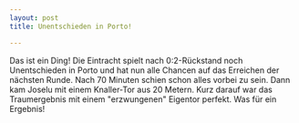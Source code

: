 ```yaml
---
layout: post
title: Unentschieden in Porto!

---
```


Das ist ein Ding! Die Eintracht spielt nach 0:2-Rückstand noch Unentschieden in Porto und hat nun alle Chancen auf das Erreichen der nächsten Runde. Nach 70 Minuten schien schon alles vorbei zu sein. Dann kam Joselu mit einem Knaller-Tor aus 20 Metern. Kurz darauf war das Traumergebnis mit einem "erzwungenen" Eigentor perfekt. Was für ein Ergebnis!


